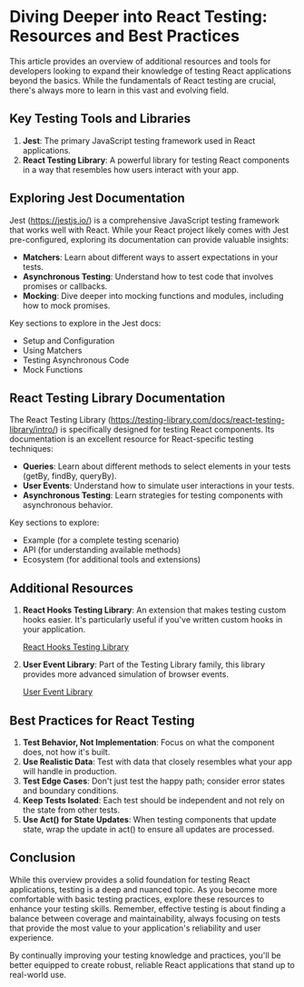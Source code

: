 # Diving Deeper into React Testing: Resources and Best Practices

This article provides an overview of additional resources and tools for developers looking to expand their knowledge of testing React applications beyond the basics. While the fundamentals of React testing are crucial, there's always more to learn in this vast and evolving field.

## Key Testing Tools and Libraries

1. **Jest**: The primary JavaScript testing framework used in React applications.
2. **React Testing Library**: A powerful library for testing React components in a way that resembles how users interact with your app.

## Exploring Jest Documentation

Jest (https://jestjs.io/) is a comprehensive JavaScript testing framework that works well with React. While your React project likely comes with Jest pre-configured, exploring its documentation can provide valuable insights:

- **Matchers**: Learn about different ways to assert expectations in your tests.
- **Asynchronous Testing**: Understand how to test code that involves promises or callbacks.
- **Mocking**: Dive deeper into mocking functions and modules, including how to mock promises.

Key sections to explore in the Jest docs:
- Setup and Configuration
- Using Matchers
- Testing Asynchronous Code
- Mock Functions

## React Testing Library Documentation

The React Testing Library (https://testing-library.com/docs/react-testing-library/intro/) is specifically designed for testing React components. Its documentation is an excellent resource for React-specific testing techniques:

- **Queries**: Learn about different methods to select elements in your tests (getBy, findBy, queryBy).
- **User Events**: Understand how to simulate user interactions in your tests.
- **Asynchronous Testing**: Learn strategies for testing components with asynchronous behavior.

Key sections to explore:
- Example (for a complete testing scenario)
- API (for understanding available methods)
- Ecosystem (for additional tools and extensions)

## Additional Resources

1. **React Hooks Testing Library**: An extension that makes testing custom hooks easier. It's particularly useful if you've written custom hooks in your application.

   [React Hooks Testing Library](https://react-hooks-testing-library.com/)

2. **User Event Library**: Part of the Testing Library family, this library provides more advanced simulation of browser events.

   [User Event Library](https://testing-library.com/docs/ecosystem-user-event/)

## Best Practices for React Testing

1. **Test Behavior, Not Implementation**: Focus on what the component does, not how it's built.
2. **Use Realistic Data**: Test with data that closely resembles what your app will handle in production.
3. **Test Edge Cases**: Don't just test the happy path; consider error states and boundary conditions.
4. **Keep Tests Isolated**: Each test should be independent and not rely on the state from other tests.
5. **Use Act() for State Updates**: When testing components that update state, wrap the update in act() to ensure all updates are processed.

## Conclusion

While this overview provides a solid foundation for testing React applications, testing is a deep and nuanced topic. As you become more comfortable with basic testing practices, explore these resources to enhance your testing skills. Remember, effective testing is about finding a balance between coverage and maintainability, always focusing on tests that provide the most value to your application's reliability and user experience.

By continually improving your testing knowledge and practices, you'll be better equipped to create robust, reliable React applications that stand up to real-world use.